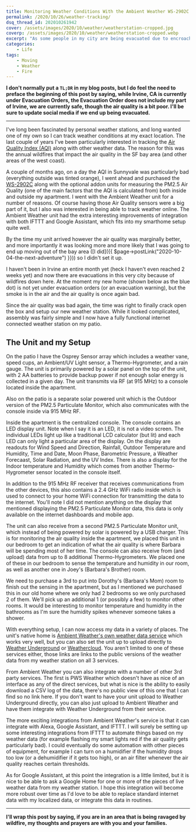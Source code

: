 ```yaml
---
title: Monitoring Weather Conditions With the Ambient Weather WS-2902C
permalink: /2020/10/26/weather-tracking/
dsq_thread_id: 202010261942
cover: /assets/images/2020/10/weather/weatherstation-cropped.jpg
coverp: /assets/images/2020/10/weather/weatherstation-cropped.webp
excerpt: "As some people in my city are being evacuated due to encroaching fires, I finally setup my weather station to track the weather and air quality."
categories:
    - Life
tags:
    - Moving
    - Weather
    - Fire
---
```

**I don't normally put a `TL;DR` in my blog posts, but I do feel the need to preface the beginning of this post by saying, while Irvine, CA is currently under Evacuation Orders, the Evacuation Order does not include my part of Irvine, we are currently safe, though the air quality is a bit poor.  I'll be sure to update social media if we end up being evacuated.**

-----

I've long been fascinated by personal weather stations, and long wanted one of my own so I can track weather conditions at my exact location.  The last couple of years I've been particularly interested in tracking the [Air Quality Index (AQI)](https://en.wikipedia.org/wiki/Air_quality_index) along with other weather data. The reason for this was the annual wildfires that impact the air quality in the SF bay area (and other areas of the west coast).

A couple of months ago, on a day the AQI in Sunnyvale was particularly bad (everything outside was tinted orange), I went ahead and purchased the [WS-2902C](https://ambientweather.com/amws2902.html) along with the optional addon units for measuring the PM2.5 Air Quality (one of the main factors that the AQI is calculated from) both inside and outside my apartment.  I went with the Ambient Weather unit for a number of reasons.  Of course having those Air Quality sensors were a big part of it, but I also was interested in being able to track weather online.  The Ambient Weather unit had the extra interesting improvements of integration with both IFTTT and Google Assistant, which fits into my smarthome setup quite well.

By the time my unit arrived however the air quality was marginally better, and more importantly it was looking more and more likely that I was going to end up moving out of the bay area ([I did]({{ $page->postLink("2020-10-04-the-next-adventure") }})) so I didn't set it up.

I haven't been in Irvine an entire month yet (heck I haven't even reached 2 weeks yet) and now there are evacuations in this very city because of wildfires down here.  At the moment my new home (shown below as the blue dot) is not yet under evacuation orders (or an evacuation warning), but the smoke is in the air and the air quality is once again bad.

<amp-img src="{{ $page->baseUrl }}/assets/images/2020/10/weather/fire-evacuations.webp" alt="Map of Fire Evacuations in Irvine" width="1355" height="1252" layout="responsive" lightbox>
    <amp-img fallback src="{{ $page->baseUrl }}/assets/images/2020/10/weather/fire-evacuations.png" alt="Map of Fire Evacuations in Irvine" width="1355" height="1252" layout="responsive"></amp-img>
</amp-img>

Since the air quality was bad again, the time was right to finally crack open the box and setup our new weather station.  While it looked complicated, assembly was fairly simple and I now have a fully functional internet connected weather station on my patio.  

## The Unit and my Setup
On the patio I have the Osprey Sensor array which includes a weather vane, speed cups, an Ambient/UV Light sensor, a Thermo-Hygrometer, and a rain gauge.  The unit is primarily powered by a solar panel on the top of the unit, with 2 AA batteries to provide backup power if not enough solar energy is collected in a given day.  The unit transmits via RF (at 915 MHz) to a console located inside the apartment.  

<amp-img src="{{ $page->baseUrl }}/assets/images/2020/10/weather/PXL_20201027_064916207.NIGHT.webp" alt="The Weather Unit on my patio, yes there is construction outside, great view" width="4032" height="3024" layout="responsive" lightbox>
    <amp-img fallback src="{{ $page->baseUrl }}/assets/images/2020/10/weather/PXL_20201027_064916207.NIGHT.jpg" alt="The Weather Unit on my patio, yes there is construction outside, great view" width="4032" height="3024" layout="responsive"></amp-img>
</amp-img>

Also on the patio is a separate solar powered unit which is the Outdoor version of the PM2.5 Particulate Monitor, which also communicates with the console inside via 915 MHz RF.

<amp-img src="{{ $page->baseUrl }}/assets/images/2020/10/weather/PXL_20201027_064931760.NIGHT.webp" alt="Air Quality Sensor PM 2.5" width="4032" height="3024" layout="responsive" lightbox>
    <amp-img fallback src="{{ $page->baseUrl }}/assets/images/2020/10/weather/PXL_20201027_064931760.NIGHT.jpg" alt="Air Quality Sensor PM 2.5" width="4032" height="3024" layout="responsive"></amp-img>
</amp-img>

Inside the apartment is the centralized console.  The console contains an LED display unit.  Note when I say it is an LED, it is not a video screen.  The individual LEDs light up like a traditional LCD calculator (but lit) and each LED can only light a particular area of the display.  On the display are readouts for Wind Speed and Direction, Rainfall, Outdoor Temperature and Humidity, Time and Date, Moon Phase, Barometric Pressure, a Weather Forecaast, Solar Radiation, and the UV Index.  There is also a display for the Indoor temperature and Humidity which comes from another Thermo-Hygrometer sensor located in the console itself.

<amp-img src="{{ $page->baseUrl }}/assets/images/2020/10/weather/PXL_20201027_065019498.webp" alt="The Main Console Display" width="4032" height="3024" layout="responsive" lightbox>
    <amp-img fallback src="{{ $page->baseUrl }}/assets/images/2020/10/weather/PXL_20201027_065019498.jpg" alt="The Main Console Display" width="4032" height="3024" layout="responsive"></amp-img>
</amp-img>

In addition to the 915 MHz RF receiver that receives communications from the other devices, this also contains a 2.4 GHz WiFi radio inside which is used to connect to your home WiFi connection for transmitting the data to the internet.  You'll note I did not mention anything on the display that mentioned displaying the PM2.5 Particulate Monitor data, this data is only available on the internet dashboards and mobile app.

<amp-img src="{{ $page->baseUrl }}/assets/images/2020/10/weather/Screenshot_20201027-001612.webp" alt="Viewing Air Quality on the Mobile App" width="1080" height="2160" layout="responsive" lightbox>
    <amp-img fallback src="{{ $page->baseUrl }}/assets/images/2020/10/weather/Screenshot_20201027-001612.png" alt="Viewing Air Quality on the Mobile App" width="1080" height="2160" layout="responsive"></amp-img>
</amp-img>

The unit can also receive from a second PM2.5 Particulate Monitor unit, which instead of being powered by solar is powered by a USB charger.  This is for monitoring the air quality inside the apartment, we placed this unit in our bedroom to get an indication of what the air quality is where Barbara will be spending most of her time.  The console can also receive from (and upload) data from up to 8 additional Thermo-Hygrometers.  We placed one of these in our bedroom to sense the temperature and humidity in our room, as well as another one in Joey's (Barbara's Brother) room.  

We need to purchase a 3rd to put into Dorothy's (Barbara's Mom) room to finish out the sensing in the apartment, but as I mentioned we purchased this in our old home where we only had 2 bedrooms so we only purchased 2 of them.  We'll pick up an additional 1 (or possibly a few) to monitor other rooms. It would be interesting to monitor temperature and humidity in the bathrooms as I'm sure the humidity spikes whenever someone takes a shower.

With everything setup, I can now access my data in a variety of places.  The unit's native home is [Ambient Weather's own weather data service](https://ambientweather.net/dashboard/435a5c93160dc349b6a8f4b1cc27f054) which works very well, but you can also set the unit up to upload directly to [Weather Underground](https://www.wunderground.com/dashboard/pws/KCAIRVIN182) or [Weathercloud](https://app.weathercloud.net/d2434962961#profile).  You aren't limited to one of these services either, those links are links to the public versions of the weather data from my weather station on all 3 services.

<amp-img src="{{ $page->baseUrl }}/assets/images/2020/10/weather/dashboard.webp" alt="Web Based Dashboard" width="1727" height="1444" layout="responsive" lightbox>
    <amp-img fallback src="{{ $page->baseUrl }}/assets/images/2020/10/weather/dashboard.png" alt="Web Based Dashboard" width="1727" height="1444" layout="responsive"></amp-img>
</amp-img>

From Ambient Weather you can also integrate with a number of other 3rd party services.  The first is PWS Weather which doesn't have as nice of an interface as any of the direct services, but what is nice is the ability to easily download a CSV log of the data, there's no public view of this one that I can find so no link here.  If you don't want to have your unit upload to Weather Underground directly, you can also just upload to Ambient Weather and have them integrate with Weather Underground from their service.

The more exciting integrations from Ambient Weather's service is that it can integrate with Alexa, Google Assistant, and IFTTT.  I will surely be setting up some interesting integrations from IFTTT to automate things based on my weather data (for example flashing my smart lights red if the air quality gets particularly bad).  I could eventually do some automation with other pieces of equipment, for example I can turn on a humidifier if the humidity drops too low (or a dehumidifier if it gets too high), or an air filter whenever the air quality reaches certain thresholds.  

As for Google Assistant, at this point the integration is a little limited, but it is nice to be able to ask a Google Home for one or more of the pieces of live weather data from my weather station.  I hope this integration will become more robust over time as I'd love to be able to replace standard internet data with my localized data, or integrate this data in routines.

--------

**I'll wrap this post by saying, if you are in an area that is being ravaged by wildfire, my thoughts and prayers are with you and your families.**
